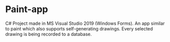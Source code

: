 # Paint-app
C# Project made in MS Visual Studio 2019 (Windows Forms).
An app similar to paint which also supports self-generating drawings.
Every selected drawing is being recorded to a database.

